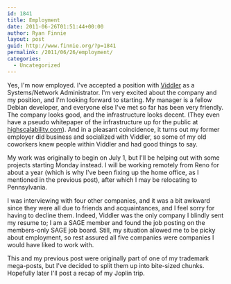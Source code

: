 ```yaml
---
id: 1841
title: Employment
date: 2011-06-26T01:51:44+00:00
author: Ryan Finnie
layout: post
guid: http://www.finnie.org/?p=1841
permalink: /2011/06/26/employment/
categories:
  - Uncategorized
---
```

Yes, I'm now employed. I've accepted a position with [Viddler](http://www.viddler.com/) as a Systems/Network Administrator. I'm very excited about the company and my position, and I'm looking forward to starting. My manager is a fellow Debian developer, and everyone else I've met so far has been very friendly. The company looks good, and the infrastructure looks decent. (They even have a pseudo whitepaper of the infrastructure up for the public at [highscalability.com](http://highscalability.com/blog/2011/5/10/viddler-architecture-7-million-embeds-a-day-and-1500-reqsec.html)). And in a pleasant coincidence, it turns out my former employer did business and socialized with Viddler, so some of my old coworkers knew people within Viddler and had good things to say.

My work was originally to begin on July 1, but I'll be helping out with some projects starting Monday instead. I will be working remotely from Reno for about a year (which is why I've been fixing up the home office, as I mentioned in the previous post), after which I may be relocating to Pennsylvania.

I was interviewing with four other companies, and it was a bit awkward since they were all due to friends and acquaintances, and I feel sorry for having to decline them. Indeed, Viddler was the only company I blindly sent my resume to; I am a SAGE member and found the job posting on the members-only SAGE job board. Still, my situation allowed me to be picky about employment, so rest assured all five companies were companies I would have liked to work with.



This and my previous post were originally part of one of my trademark mega-posts, but I've decided to split them up into bite-sized chunks. Hopefully later I'll post a recap of my Joplin trip.